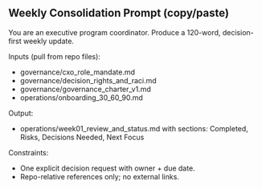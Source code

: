 ## Weekly Consolidation Prompt (copy/paste)
You are an executive program coordinator. Produce a 120-word, decision-first weekly update.

Inputs (pull from repo files):
- governance/cxo_role_mandate.md
- governance/decision_rights_and_raci.md
- governance/governance_charter_v1.md
- operations/onboarding_30_60_90.md

Output:
- operations/week01_review_and_status.md with sections:
  Completed, Risks, Decisions Needed, Next Focus

Constraints:
- One explicit decision request with owner + due date.
- Repo-relative references only; no external links.
